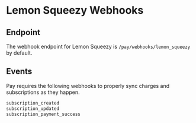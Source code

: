 # Lemon Squeezy Webhooks

## Endpoint

The webhook endpoint for Lemon Squeezy is `/pay/webhooks/lemon_squeezy` by default.

## Events

Pay requires the following webhooks to properly sync charges and subscriptions as they happen.

```ruby
subscription_created
subscription_updated
subscription_payment_success
```
